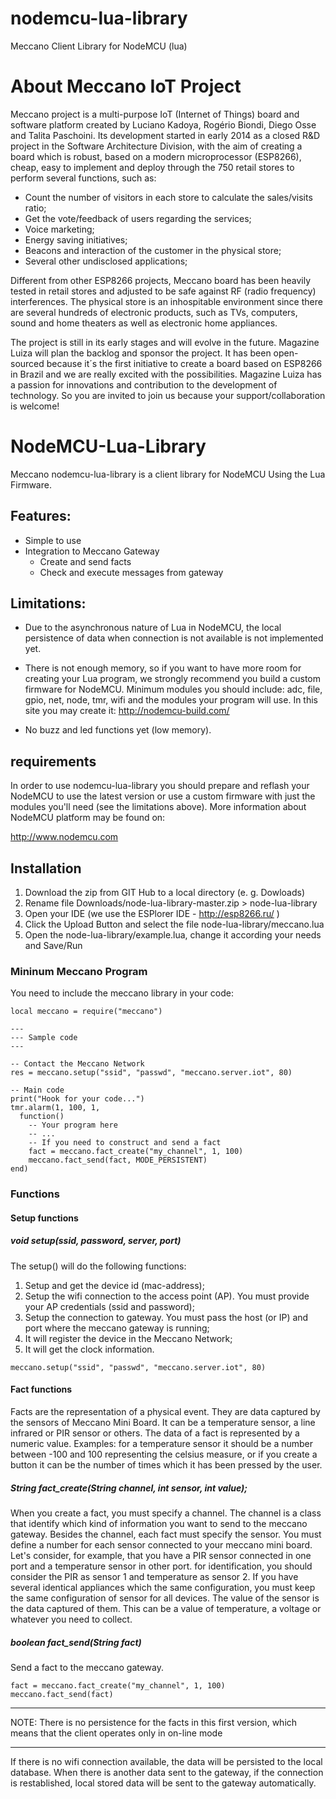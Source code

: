 # nodemcu-lua-library
Meccano Client Library for NodeMCU (lua)

# About Meccano IoT Project

Meccano project is a multi-purpose IoT (Internet of Things) board and software platform created by Luciano Kadoya, Rogério Biondi, Diego Osse and Talita Paschoini. Its development started in early 2014 as a closed R&D project in the Software Architecture Division, with the aim of creating a board which is robust, based on a modern microprocessor (ESP8266), cheap, easy to implement and deploy through the 750 retail stores to perform several functions, such as:

- Count the number of visitors in each store to calculate the sales/visits ratio;
- Get the vote/feedback of users regarding the services;
- Voice marketing;
- Energy saving initiatives;
- Beacons and interaction of the customer in the physical store;
- Several other undisclosed applications;

Different from other ESP8266 projects, Meccano board has been heavily tested in retail stores and adjusted to be safe against RF (radio frequency) interferences. The physical store is an inhospitable environment since there are several hundreds of electronic products, such as TVs, computers, sound and home theaters as well as electronic home appliances.

The project is still in its early stages and will evolve in the future. Magazine Luiza will plan the backlog and sponsor the project. It has been open-sourced because it´s the first initiative to create a board based on ESP8266 in Brazil and we are really excited with the possibilities. Magazine Luiza has a passion for innovations and contribution to the development of technology. So you are invited to join us because your support/collaboration is welcome!


# NodeMCU-Lua-Library

Meccano nodemcu-lua-library is a client library for NodeMCU Using the Lua Firmware.

## Features:

 - Simple to use
 - Integration to Meccano Gateway    
    - Create and send facts
    - Check and execute messages from gateway

## Limitations:

- Due to the asynchronous nature of Lua in NodeMCU, the local persistence of data when connection is not available is not implemented yet.

- There is not enough memory, so if you want to have more room for creating your Lua program, we strongly recommend you build a custom firmware for NodeMCU. Minimum modules you should include: adc, file, gpio, net, node, tmr, wifi and the modules your program will use. In this site you may create it: http://nodemcu-build.com/

- No buzz and led functions yet (low memory).


## requirements

In order to use nodemcu-lua-library you should prepare and reflash your NodeMCU to use the latest version or use a custom firmware with just the modules you'll need (see the limitations above). More information about NodeMCU platform may be found on:

http://www.nodemcu.com


## Installation

1. Download the zip from GIT Hub to a local directory (e. g. Dowloads)
2. Rename file Downloads/node-lua-library-master.zip > node-lua-library
2. Open your IDE (we use the ESPlorer IDE - http://esp8266.ru/ )
3. Click the Upload Button and select the file node-lua-library/meccano.lua
4. Open the node-lua-library/example.lua, change it according your needs and Save/Run


### Mininum Meccano Program

You need to include the meccano library in your code:

```
local meccano = require("meccano")

---
--- Sample code
---

-- Contact the Meccano Network
res = meccano.setup("ssid", "passwd", "meccano.server.iot", 80)

-- Main code
print("Hook for your code...")
tmr.alarm(1, 100, 1,
  function()
    -- Your program here
    -- ...
    -- If you need to construct and send a fact
    fact = meccano.fact_create("my_channel", 1, 100)
    meccano.fact_send(fact, MODE_PERSISTENT)
end)
```


### Functions

#### Setup functions ####

##### void setup(ssid, password, server, port) #####

The setup() will do the following functions:

1. Setup and get the device id (mac-address);
2. Setup the wifi connection to the access point (AP). You must provide your AP credentials (ssid and password);
3. Setup the connection to gateway. You must pass the host (or IP) and port where the meccano gateway is running;
4. It will register the device in the Meccano Network;
5. It will get the clock information.

```
meccano.setup("ssid", "passwd", "meccano.server.iot", 80)
```


#### Fact functions ####

Facts are the representation of a physical event. They are data captured by the sensors of Meccano Mini Board. It can be a temperature sensor, a line infrared or PIR sensor or others. The data of a fact is represented by a numeric value. Examples: for a temperature sensor it should be a number between -100 and 100 representing the celsius measure, or if you create a button it can be the number of times which it has been pressed by the user.


##### String fact_create(String channel, int sensor, int value); #####

When you create a fact, you must specify a channel. The channel is a class that identify which kind of information you want to send to the meccano gateway. Besides the channel, each fact must specify the sensor. You must define a number for each sensor connected to your meccano mini board. Let's consider, for example, that you have a PIR sensor connected in one port and a temperature sensor in other port. for identification, you should consider the PIR as sensor 1 and temperature as sensor 2. If you have several identical appliances which the same configuration, you must keep the same configuration of sensor for all devices. The value of the sensor is the data captured of them. This can be a value of temperature, a voltage or whatever you need to collect.


##### boolean fact_send(String fact) #####

Send a fact to the meccano gateway.

```
fact = meccano.fact_create("my_channel", 1, 100)
meccano.fact_send(fact)
```

***
NOTE: There is no persistence for the facts in this first version, which means that the client operates only in on-line mode
***

If there is no wifi connection available, the data will be persisted to the local database. When there is another data sent to the gateway, if the connection is restablished, local stored data will be sent to the gateway automatically.
